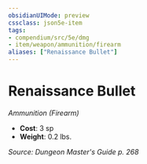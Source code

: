 ```yaml
---
obsidianUIMode: preview
cssclass: json5e-item
tags:
- compendium/src/5e/dmg
- item/weapon/ammunition/firearm
aliases: ["Renaissance Bullet"]
---
```

# Renaissance Bullet
*Ammunition (Firearm)*  

- **Cost**: 3 sp
- **Weight**: 0.2 lbs.

*Source: Dungeon Master's Guide p. 268*